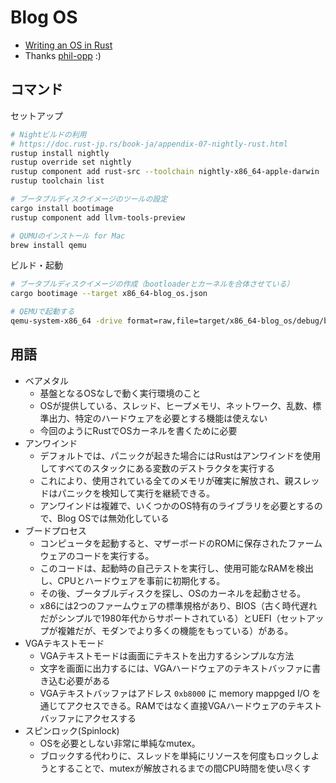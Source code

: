 # Blog OS

- [Writing an OS in Rust](https://os.phil-opp.com/freestanding-rust-binary/)
- Thanks [phil-opp](https://github.com/phil-opp) :)

## コマンド

セットアップ

```sh
# Nightビルドの利用
# https://doc.rust-jp.rs/book-ja/appendix-07-nightly-rust.html
rustup install nightly
rustup override set nightly
rustup component add rust-src --toolchain nightly-x86_64-apple-darwin 
rustup toolchain list

# ブータブルディスクイメージのツールの設定
cargo install bootimage
rustup component add llvm-tools-preview

# QUMUのインストール for Mac
brew install qemu
```

ビルド・起動

```sh
# ブータブルディスクイメージの作成（bootloaderとカーネルを合体させている）
cargo bootimage --target x86_64-blog_os.json

# QEMUで起動する
qemu-system-x86_64 -drive format=raw,file=target/x86_64-blog_os/debug/bootimage-blog_os.bin
```

## 用語

- ベアメタル
  - 基盤となるOSなしで動く実行環境のこと
  - OSが提供している、スレッド、ヒープメモリ、ネットワーク、乱数、標準出力、特定のハードウェアを必要とする機能は使えない
  - 今回のようにRustでOSカーネルを書くために必要
- アンワインド
  - デフォルトでは、パニックが起きた場合にはRustはアンワインドを使用してすべてのスタックにある変数のデストラクタを実行する
  - これにより、使用されている全てのメモリが確実に解放され、親スレッドはパニックを検知して実行を継続できる。
  - アンワインドは複雑で、いくつかのOS特有のライブラリを必要とするので、Blog OSでは無効化している
- ブードプロセス
  - コンピュータを起動すると、マザーボードのROMに保存されたファームウェアのコードを実行する。
  - このコードは、起動時の自己テストを実行し、使用可能なRAMを検出し、CPUとハードウェアを事前に初期化する。
  - その後、ブータブルディスクを探し、OSのカーネルを起動させる。
  - x86には2つのファームウェアの標準規格があり、BIOS（古く時代遅れだがシンプルで1980年代からサポートされている）とUEFI（セットアップが複雑だが、モダンでより多くの機能をもっている）がある。
- VGAテキストモード
  - VGAテキストモードは画面にテキストを出力するシンプルな方法
  - 文字を画面に出力するには、VGAハードウェアのテキストバッファに書き込む必要がある
  - VGAテキストバッファはアドレス `0xb8000` に memory mappged I/O を通じてアクセスできる。RAMではなく直接VGAハードウェアのテキストバッファにアクセスする
- スピンロック(Spinlock)
  - OSを必要としない非常に単純なmutex。
  - ブロックする代わりに、スレッドを単純にリソースを何度もロックしようとすることで、mutexが解放されるまでの間CPU時間を使い尽くす

